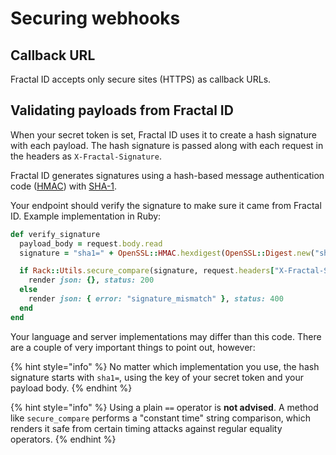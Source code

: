# Securing webhooks

## Callback URL

Fractal ID accepts only secure sites \(HTTPS\) as callback URLs.

## Validating payloads from Fractal ID

When your secret token is set, Fractal ID uses it to create a hash signature with each payload. The hash signature is passed along with each request in the headers as `X-Fractal-Signature`.

Fractal ID generates signatures using a hash-based message authentication code \([HMAC](https://en.wikipedia.org/wiki/HMAC)\) with [SHA-1](https://en.wikipedia.org/wiki/SHA-1).

Your endpoint should verify the signature to make sure it came from Fractal ID. Example implementation in Ruby:

```ruby
def verify_signature
  payload_body = request.body.read
  signature = "sha1=" + OpenSSL::HMAC.hexdigest(OpenSSL::Digest.new("sha1"), ENV["SECRET_TOKEN"], payload_body)

  if Rack::Utils.secure_compare(signature, request.headers["X-Fractal-Signature"])
    render json: {}, status: 200
  else
    render json: { error: "signature_mismatch" }, status: 400
  end
end
```

Your language and server implementations may differ than this code. There are a couple of very important things to point out, however:

{% hint style="info" %}
No matter which implementation you use, the hash signature starts with `sha1=`, using the key of your secret token and your payload body.
{% endhint %}

{% hint style="info" %}
Using a plain `==` operator is **not advised**. A method like `secure_compare` performs a "constant time" string comparison, which renders it safe from certain timing attacks against regular equality operators.
{% endhint %}

